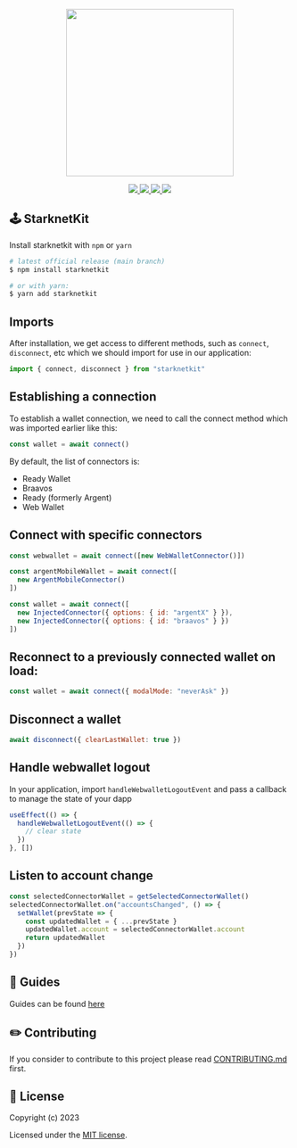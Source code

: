 <!-- logo -->
<p align="center">
  <img width='300' src="https://starknetkit-website-git-blo-1541-argentlabs.vercel.app/starknetKit-logo.svg">
</p>

<!-- primary badges -->
<p align="center">
  <a href="https://www.npmjs.com/package/starknetkit">
    <img src='https://img.shields.io/npm/v/starknetkit' />
  </a>
  <a href="https://bundlephobia.com/package/starknetkit">
    <img src='https://img.shields.io/bundlephobia/minzip/starknet?color=success&label=size' />
  </a>
  <a href="https://www.npmjs.com/package/starknetkit">
    <img src='https://img.shields.io/npm/dt/starknetkit?color=blueviolet' />
  </a>
  <a href="https://github.com/argentlabs/starknetkit/blob/main/LICENSE/">
    <img src="https://img.shields.io/badge/license-MIT-black">
  </a>
</p>

## 🕹️ StarknetKit

Install starknetkit with `npm` or `yarn`

```bash
# latest official release (main branch)
$ npm install starknetkit

# or with yarn:
$ yarn add starknetkit
```

## Imports

After installation, we get access to different methods, such as `connect`, `disconnect`, etc which we should import for use in our application:

```js
import { connect, disconnect } from "starknetkit"
```

## Establishing a connection

To establish a wallet connection, we need to call the connect method which was imported earlier like this:

```js
const wallet = await connect()
```

By default, the list of connectors is:

- Ready Wallet
- Braavos
- Ready (formerly Argent)
- Web Wallet

## Connect with specific connectors

```js
const webwallet = await connect([new WebWalletConnector()])

const argentMobileWallet = await connect([
  new ArgentMobileConnector()
])

const wallet = await connect([
  new InjectedConnector({ options: { id: "argentX" } }),
  new InjectedConnector({ options: { id: "braavos" } })
])
```

## Reconnect to a previously connected wallet on load:

```js
const wallet = await connect({ modalMode: "neverAsk" })
```

## Disconnect a wallet

```js
await disconnect({ clearLastWallet: true })
```

## Handle webwallet logout

In your application, import `handleWebwalletLogoutEvent` and pass a callback to manage the state of your dapp

```js
useEffect(() => {
  handleWebwalletLogoutEvent(() => {
    // clear state
  })
}, [])
```

## Listen to account change

```js
const selectedConnectorWallet = getSelectedConnectorWallet()
selectedConnectorWallet.on("accountsChanged", () => {
  setWallet(prevState => {
    const updatedWallet = { ...prevState }
    updatedWallet.account = selectedConnectorWallet.account
    return updatedWallet
  })
})
```

## 📕 Guides

Guides can be found [here](https://www.starknetkit.com/docs)

## ✏️ Contributing

If you consider to contribute to this project please read [CONTRIBUTING.md](./CONTRIBUTING.md) first.

## 📜 License

Copyright (c) 2023

Licensed under the [MIT license](./LICENSE.md).
